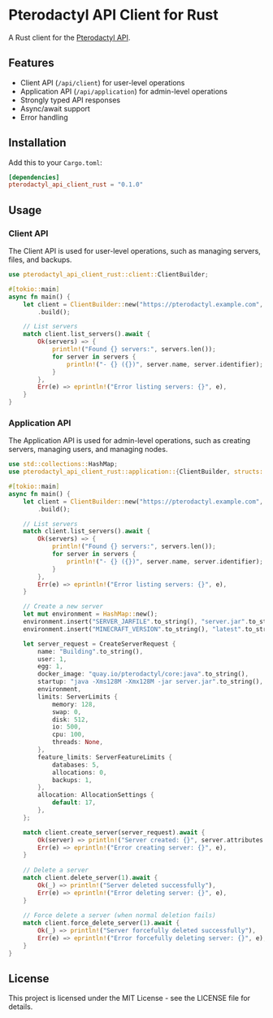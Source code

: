 # Pterodactyl API Client for Rust

A Rust client for the [Pterodactyl API](https://dashflo.net/docs/api/pterodactyl/v1/).

## Features

- Client API (`/api/client`) for user-level operations
- Application API (`/api/application`) for admin-level operations
- Strongly typed API responses
- Async/await support
- Error handling

## Installation

Add this to your `Cargo.toml`:

```toml
[dependencies]
pterodactyl_api_client_rust = "0.1.0"
```

## Usage

### Client API

The Client API is used for user-level operations, such as managing servers, files, and backups.

```rust
use pterodactyl_api_client_rust::client::ClientBuilder;

#[tokio::main]
async fn main() {
    let client = ClientBuilder::new("https://pterodactyl.example.com", "your-client-api-key")
        .build();

    // List servers
    match client.list_servers().await {
        Ok(servers) => {
            println!("Found {} servers:", servers.len());
            for server in servers {
                println!("- {} ({})", server.name, server.identifier);
            }
        },
        Err(e) => eprintln!("Error listing servers: {}", e),
    }
}
```

### Application API

The Application API is used for admin-level operations, such as creating servers, managing users, and managing nodes.

```rust
use std::collections::HashMap;
use pterodactyl_api_client_rust::application::{ClientBuilder, structs::{CreateServerRequest, ServerLimits, ServerFeatureLimits, AllocationSettings}};

#[tokio::main]
async fn main() {
    let client = ClientBuilder::new("https://pterodactyl.example.com", "your-application-api-key")
        .build();

    // List servers
    match client.list_servers().await {
        Ok(servers) => {
            println!("Found {} servers:", servers.len());
            for server in servers {
                println!("- {} ({})", server.name, server.identifier);
            }
        },
        Err(e) => eprintln!("Error listing servers: {}", e),
    }

    // Create a new server
    let mut environment = HashMap::new();
    environment.insert("SERVER_JARFILE".to_string(), "server.jar".to_string());
    environment.insert("MINECRAFT_VERSION".to_string(), "latest".to_string());

    let server_request = CreateServerRequest {
        name: "Building".to_string(),
        user: 1,
        egg: 1,
        docker_image: "quay.io/pterodactyl/core:java".to_string(),
        startup: "java -Xms128M -Xmx128M -jar server.jar".to_string(),
        environment,
        limits: ServerLimits {
            memory: 128,
            swap: 0,
            disk: 512,
            io: 500,
            cpu: 100,
            threads: None,
        },
        feature_limits: ServerFeatureLimits {
            databases: 5,
            allocations: 0,
            backups: 1,
        },
        allocation: AllocationSettings {
            default: 17,
        },
    };

    match client.create_server(server_request).await {
        Ok(server) => println!("Server created: {}", server.attributes.name),
        Err(e) => eprintln!("Error creating server: {}", e),
    }
    
    // Delete a server
    match client.delete_server(1).await {
        Ok(_) => println!("Server deleted successfully"),
        Err(e) => eprintln!("Error deleting server: {}", e),
    }
    
    // Force delete a server (when normal deletion fails)
    match client.force_delete_server(1).await {
        Ok(_) => println!("Server forcefully deleted successfully"),
        Err(e) => eprintln!("Error forcefully deleting server: {}", e),
    }
}
```

## License

This project is licensed under the MIT License - see the LICENSE file for details.
